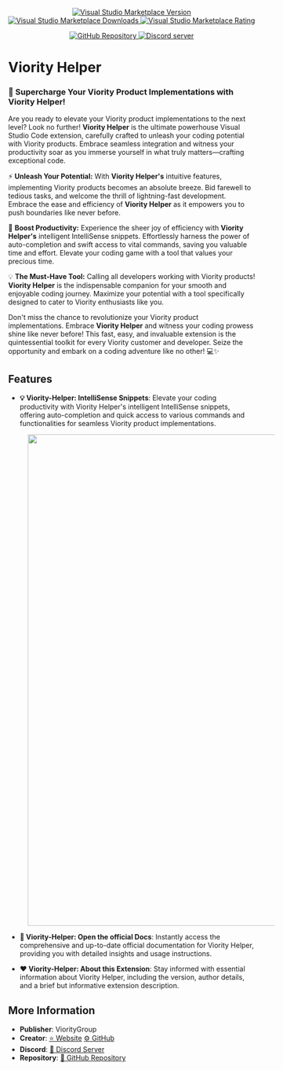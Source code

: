 <div align="center">
	<p>
		<a href="https://marketplace.visualstudio.com/items?itemName=vioritygroup.viority-helper">
			<img alt="Visual Studio Marketplace Version" src="https://img.shields.io/visual-studio-marketplace/v/vioritygroup.viority-helper?label=Visual%20Studio%20Marketplace">
		</a>
		<a href="https://marketplace.visualstudio.com/items?itemName=vioritygroup.viority-helper">
			<img alt="Visual Studio Marketplace Downloads" src="https://img.shields.io/visual-studio-marketplace/d/vioritygroup.viority-helper">
		</a>
		<a href="https://marketplace.visualstudio.com/items?itemName=vioritygroup.viority-helper">
			<img alt="Visual Studio Marketplace Rating" src="https://img.shields.io/visual-studio-marketplace/r/vioritygroup.viority-helper">
		</a>
	</p>
	<p>
		<a href="https://github.com/ViorityGroup/vscode-viority-helper">
			<img src="https://img.shields.io/badge/GitHub%20Repository-success?logo=github&style=social" alt="GitHub Repository">
		</a>
		<a href="https://discord.gg/323HfHyGW4">
			<img src="https://canary.discordapp.com/api/guilds/420677294345158657/embed.png" alt="Discord server">
		</a>
	</p>
</div>

<h1><strong class="Header">Viority Helper</strong></h1>

### **🚀 Supercharge Your Viority Product Implementations with Viority Helper!**

Are you ready to elevate your Viority product implementations to the next level? Look no further! **Viority Helper** is the ultimate powerhouse Visual Studio Code extension, carefully crafted to unleash your coding potential with Viority products. Embrace seamless integration and witness your productivity soar as you immerse yourself in what truly matters—crafting exceptional code.

⚡ **Unleash Your Potential:**
With **Viority Helper's** intuitive features, implementing Viority products becomes an absolute breeze. Bid farewell to tedious tasks, and welcome the thrill of lightning-fast development. Embrace the ease and efficiency of **Viority Helper** as it empowers you to push boundaries like never before.

🚀 **Boost Productivity:**
Experience the sheer joy of efficiency with **Viority Helper's** intelligent IntelliSense snippets. Effortlessly harness the power of auto-completion and swift access to vital commands, saving you valuable time and effort. Elevate your coding game with a tool that values your precious time.

💡 **The Must-Have Tool:**
Calling all developers working with Viority products! **Viority Helper** is the indispensable companion for your smooth and enjoyable coding journey. Maximize your potential with a tool specifically designed to cater to Viority enthusiasts like you.

Don't miss the chance to revolutionize your Viority product implementations. Embrace **Viority Helper** and witness your coding prowess shine like never before! This fast, easy, and invaluable extension is the quintessential toolkit for every Viority customer and developer. Seize the opportunity and embark on a coding adventure like no other! 💻✨


## Features

- **💡 Viority-Helper: IntelliSense Snippets**: Elevate your coding productivity with Viority Helper's intelligent IntelliSense snippets, offering auto-completion and quick access to various commands and functionalities for seamless Viority product implementations.

<img class="IntelliSenseImg" src="https://s12.gifyu.com/images/ScEFN.gif">

- **📖 Viority-Helper: Open the official Docs**: Instantly access the comprehensive and up-to-date official documentation for Viority Helper, providing you with detailed insights and usage instructions.

- **❤️ Viority-Helper: About this Extension**: Stay informed with essential information about Viority Helper, including the version, author details, and a brief but informative extension description.

## More Information

- **Publisher**: ViorityGroup
- **Creator**: [⭐ Website](https://tuncion.de) [⚙️ GitHub](https://github.com/Tuncion)
- **Discord**: [📖 Discord Server](https://discord.gg/323HfHyGW4)
- **Repository**: [📂 GitHub Repository](https://github.com/ViorityGroup/vscode-viority-helper)

<style>
	/* Some styling for web browser */
	
	/* IntelliSense Img */
	.IntelliSenseImg {
		width: 1000px;
		margin-left: 40px;
		transition: transform 0.5s ease-in-out;
	}
	.IntelliSenseImg:hover {
		transform: scale(1.01) rotate(1deg)
	}
</style>

